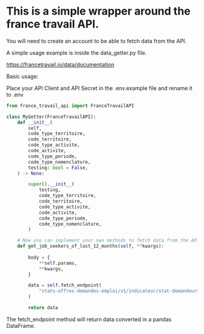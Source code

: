 # This is a simple wrapper around the france travail API.

You will need to create an account to be able to fetch data from the API.

A simple usage example is inside the data_getter.py file.

https://francetravail.io/data/documentation

Basic usage:

Place your API Client and API Secret in the .env.example file and rename it to .env

```python
from france_travail_api import FranceTravailAPI

class MyGetter(FranceTravailAPI):
    def __init__(
        self,
        code_type_territoire,
        code_territoire,
        code_type_activite,
        code_activite,
        code_type_periode,
        code_type_nomenclature,
        testing: bool = False,
    ) -> None:

        super().__init__(
            testing,
            code_type_territoire,
            code_territoire,
            code_type_activite,
            code_activite,
            code_type_periode,
            code_type_nomenclature,
        )

    # Now you can implement your own methods to fetch data from the API
    def get_job_seekers_of_last_12_months(self, **kwargs):
        
        body = {
            **self.params,
            **kwargs,
        }

        data = self.fetch_endpoint(
            "stats-offres-demandes-emploi/v1/indicateur/stat-demandeurs-entrant", body
        )

        return data
```

The fetch_endpoint method will return data converted in a pandas DataFrame.